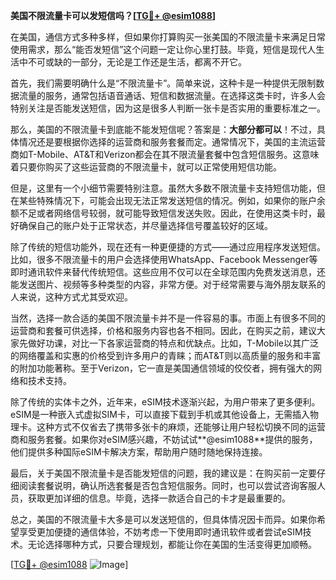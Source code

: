 **美国不限流量卡可以发短信吗？[[TG💪+ @esim1088](https://t.me/s/esim1088)]**

在美国，通信方式多种多样，但如果你打算购买一张美国的不限流量卡来满足日常使用需求，那么“能否发短信”这个问题一定让你心里打鼓。毕竟，短信是现代人生活中不可或缺的一部分，无论是工作还是生活，都离不开它。

首先，我们需要明确什么是“不限流量卡”。简单来说，这种卡是一种提供无限制数据流量的服务，通常包括语音通话、短信和数据流量。在选择这类卡时，许多人会特别关注是否能发送短信，因为这是很多人判断一张卡是否实用的重要标准之一。

那么，美国的不限流量卡到底能不能发短信呢？答案是：**大部分都可以**！不过，具体情况还是要根据你选择的运营商和服务套餐而定。通常情况下，美国的主流运营商如T-Mobile、AT&T和Verizon都会在其不限流量套餐中包含短信服务。这意味着只要你购买了这些运营商的不限流量卡，就可以正常使用短信功能。

但是，这里有一个小细节需要特别注意。虽然大多数不限流量卡支持短信功能，但在某些特殊情况下，可能会出现无法正常发送短信的情况。例如，如果你的账户余额不足或者网络信号较弱，就可能导致短信发送失败。因此，在使用这类卡时，最好确保自己的账户处于正常状态，并尽量选择信号覆盖较好的区域。

除了传统的短信功能外，现在还有一种更便捷的方式——通过应用程序发送短信。比如，很多不限流量卡的用户会选择使用WhatsApp、Facebook Messenger等即时通讯软件来替代传统短信。这些应用不仅可以在全球范围内免费发送消息，还能发送图片、视频等多种类型的内容，非常方便。对于经常需要与海外朋友联系的人来说，这种方式尤其受欢迎。

当然，选择一款合适的美国不限流量卡并不是一件容易的事。市面上有很多不同的运营商和套餐可供选择，价格和服务内容也各不相同。因此，在购买之前，建议大家先做好功课，对比一下各家运营商的特点和优缺点。比如，T-Mobile以其广泛的网络覆盖和实惠的价格受到许多用户的青睐；而AT&T则以高质量的服务和丰富的附加功能著称。至于Verizon，它一直是美国通信领域的佼佼者，拥有强大的网络和技术支持。

除了传统的实体卡之外，近年来，eSIM技术逐渐兴起，为用户带来了更多便利。eSIM是一种嵌入式虚拟SIM卡，可以直接下载到手机或其他设备上，无需插入物理卡。这种方式不仅省去了携带多张卡的麻烦，还能够让用户轻松切换不同的运营商和服务套餐。如果你对eSIM感兴趣，不妨试试**@esim1088**提供的服务，他们提供多种国际eSIM卡解决方案，帮助用户随时随地保持连接。

最后，关于美国不限流量卡是否能发短信的问题，我的建议是：在购买前一定要仔细阅读套餐说明，确认所选套餐是否包含短信服务。同时，也可以尝试咨询客服人员，获取更加详细的信息。毕竟，选择一款适合自己的卡才是最重要的。

总之，美国的不限流量卡大多是可以发送短信的，但具体情况因卡而异。如果你希望享受更加便捷的通信体验，不妨考虑一下使用即时通讯软件或者尝试eSIM技术。无论选择哪种方式，只要合理规划，都能让你在美国的生活变得更加顺畅。

[[TG💪+ @esim1088](https://t.me/s/esim1088) ![Image](https://i.postimg.cc/4NQfJmqS/Snipaste-2025-05-13-00-14-12.png)]